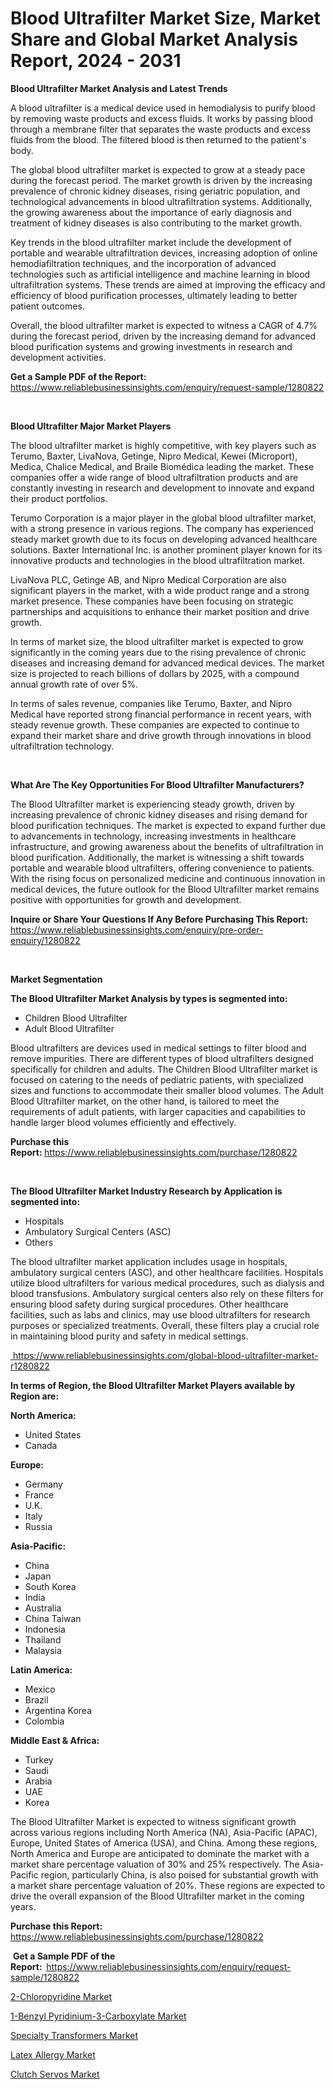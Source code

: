 <p><h1>Blood Ultrafilter Market Size, Market Share and Global Market Analysis Report, 2024 - 2031</h1></p><p><strong>Blood Ultrafilter Market Analysis and Latest Trends</strong></p>
<p><p>A blood ultrafilter is a medical device used in hemodialysis to purify blood by removing waste products and excess fluids. It works by passing blood through a membrane filter that separates the waste products and excess fluids from the blood. The filtered blood is then returned to the patient's body.</p><p>The global blood ultrafilter market is expected to grow at a steady pace during the forecast period. The market growth is driven by the increasing prevalence of chronic kidney diseases, rising geriatric population, and technological advancements in blood ultrafiltration systems. Additionally, the growing awareness about the importance of early diagnosis and treatment of kidney diseases is also contributing to the market growth.</p><p>Key trends in the blood ultrafilter market include the development of portable and wearable ultrafiltration devices, increasing adoption of online hemodiafiltration techniques, and the incorporation of advanced technologies such as artificial intelligence and machine learning in blood ultrafiltration systems. These trends are aimed at improving the efficacy and efficiency of blood purification processes, ultimately leading to better patient outcomes.</p><p>Overall, the blood ultrafilter market is expected to witness a CAGR of 4.7% during the forecast period, driven by the increasing demand for advanced blood purification systems and growing investments in research and development activities.</p></p>
<p><strong>Get a Sample PDF of the Report:&nbsp;</strong> <a href="https://www.reliablebusinessinsights.com/enquiry/request-sample/1280822">https://www.reliablebusinessinsights.com/enquiry/request-sample/1280822</a></p>
<p>&nbsp;</p>
<p><strong>Blood Ultrafilter Major Market Players</strong></p>
<p><p>The blood ultrafilter market is highly competitive, with key players such as Terumo, Baxter, LivaNova, Getinge, Nipro Medical, Kewei (Microport), Medica, Chalice Medical, and Braile Biomédica leading the market. These companies offer a wide range of blood ultrafiltration products and are constantly investing in research and development to innovate and expand their product portfolios.</p><p>Terumo Corporation is a major player in the global blood ultrafilter market, with a strong presence in various regions. The company has experienced steady market growth due to its focus on developing advanced healthcare solutions. Baxter International Inc. is another prominent player known for its innovative products and technologies in the blood ultrafiltration market.</p><p>LivaNova PLC, Getinge AB, and Nipro Medical Corporation are also significant players in the market, with a wide product range and a strong market presence. These companies have been focusing on strategic partnerships and acquisitions to enhance their market position and drive growth.</p><p>In terms of market size, the blood ultrafilter market is expected to grow significantly in the coming years due to the rising prevalence of chronic diseases and increasing demand for advanced medical devices. The market size is projected to reach billions of dollars by 2025, with a compound annual growth rate of over 5%.</p><p>In terms of sales revenue, companies like Terumo, Baxter, and Nipro Medical have reported strong financial performance in recent years, with steady revenue growth. These companies are expected to continue to expand their market share and drive growth through innovations in blood ultrafiltration technology.</p></p>
<p>&nbsp;</p>
<p><strong>What Are The Key Opportunities For Blood Ultrafilter Manufacturers?</strong></p>
<p><p>The Blood Ultrafilter market is experiencing steady growth, driven by increasing prevalence of chronic kidney diseases and rising demand for blood purification techniques. The market is expected to expand further due to advancements in technology, increasing investments in healthcare infrastructure, and growing awareness about the benefits of ultrafiltration in blood purification. Additionally, the market is witnessing a shift towards portable and wearable blood ultrafilters, offering convenience to patients. With the rising focus on personalized medicine and continuous innovation in medical devices, the future outlook for the Blood Ultrafilter market remains positive with opportunities for growth and development.</p></p>
<p><strong>Inquire or Share Your Questions If Any Before Purchasing This Report:</strong> <a href="https://www.reliablebusinessinsights.com/enquiry/pre-order-enquiry/1280822">https://www.reliablebusinessinsights.com/enquiry/pre-order-enquiry/1280822</a></p>
<p>&nbsp;</p>
<p><strong>Market Segmentation</strong></p>
<p><strong>The Blood Ultrafilter Market Analysis by types is segmented into:</strong></p>
<p><ul><li>Children Blood Ultrafilter</li><li>Adult Blood Ultrafilter</li></ul></p>
<p><p>Blood ultrafilters are devices used in medical settings to filter blood and remove impurities. There are different types of blood ultrafilters designed specifically for children and adults. The Children Blood Ultrafilter market is focused on catering to the needs of pediatric patients, with specialized sizes and functions to accommodate their smaller blood volumes. The Adult Blood Ultrafilter market, on the other hand, is tailored to meet the requirements of adult patients, with larger capacities and capabilities to handle larger blood volumes efficiently and effectively.</p></p>
<p><strong>Purchase this Report:&nbsp;</strong><a href="https://www.reliablebusinessinsights.com/purchase/1280822">https://www.reliablebusinessinsights.com/purchase/1280822</a></p>
<p>&nbsp;</p>
<p><strong>The Blood Ultrafilter Market Industry Research by Application is segmented into:</strong></p>
<p><ul><li>Hospitals</li><li>Ambulatory Surgical Centers (ASC)</li><li>Others</li></ul></p>
<p><p>The blood ultrafilter market application includes usage in hospitals, ambulatory surgical centers (ASC), and other healthcare facilities. Hospitals utilize blood ultrafilters for various medical procedures, such as dialysis and blood transfusions. Ambulatory surgical centers also rely on these filters for ensuring blood safety during surgical procedures. Other healthcare facilities, such as labs and clinics, may use blood ultrafilters for research purposes or specialized treatments. Overall, these filters play a crucial role in maintaining blood purity and safety in medical settings.</p></p>
<p><a href="https://www.reliablebusinessinsights.com/global-blood-ultrafilter-market-r1280822">&nbsp;https://www.reliablebusinessinsights.com/global-blood-ultrafilter-market-r1280822</a></p>
<p><strong>In terms of Region, the Blood Ultrafilter Market Players available by Region are:</strong></p>
<p>
    <p> <strong> North America: </strong>
        <ul>
            <li>United States</li>
            <li>Canada</li>
        </ul>
        </p> 
    <p> <strong> Europe: </strong>
        <ul>
            <li>Germany</li>
            <li>France</li>
            <li>U.K.</li>
            <li>Italy</li>
            <li>Russia</li>
        </ul>
        </p> 
    <p> <strong> Asia-Pacific: </strong>
        <ul>
            <li>China</li>
            <li>Japan</li>
            <li>South Korea</li>
            <li>India</li>
            <li>Australia</li>
            <li>China Taiwan</li>
            <li>Indonesia</li>
            <li>Thailand</li>
            <li>Malaysia</li>
        </ul>
        </p> 
    <p> <strong> Latin America: </strong>
        <ul>
            <li>Mexico</li>
            <li>Brazil</li>
            <li>Argentina Korea</li>
            <li>Colombia</li>
        </ul>
        </p> 
    <p> <strong> Middle East & Africa: </strong>
        <ul>
            <li>Turkey</li>
            <li>Saudi</li>
            <li>Arabia</li>
            <li>UAE</li>
            <li>Korea</li>
        </ul>
    </p>
    </p>
<p><p>The Blood Ultrafilter Market is expected to witness significant growth across various regions including North America (NA), Asia-Pacific (APAC), Europe, United States of America (USA), and China. Among these regions, North America and Europe are anticipated to dominate the market with a market share percentage valuation of 30% and 25% respectively. The Asia-Pacific region, particularly China, is also poised for substantial growth with a market share percentage valuation of 20%. These regions are expected to drive the overall expansion of the Blood Ultrafilter market in the coming years.</p></p>
<p><strong>Purchase this Report: </strong><a href="https://www.reliablebusinessinsights.com/purchase/1280822">https://www.reliablebusinessinsights.com/purchase/1280822</a></p>
<p>&nbsp;<strong>Get a Sample PDF of the Report:&nbsp;&nbsp;</strong><a href="https://www.reliablebusinessinsights.com/enquiry/request-sample/1280822">https://www.reliablebusinessinsights.com/enquiry/request-sample/1280822</a></p>
<p><strong></strong></p>
<p><p><a href="https://github.com/BraidenLucas2019/Market-Research-Report-List-1/blob/main/2-chloropyridine-market.md">2-Chloropyridine Market</a></p><p><a href="https://github.com/Gilanghao0/Market-Research-Report-List-1/blob/main/1-benzyl-pyridinium-3-carboxylate-market.md">1-Benzyl Pyridinium-3-Carboxylate Market</a></p><p><a href="https://medium.com/@akshatreportprime/strategic-insights-into-global-specialty-transformers-market-trends-2024-2031-covered-in-173-572a04d595b9">Specialty Transformers Market</a></p><p><a href="https://issuu.com/reportprime-2/docs/latex-allergy-market-size-2030.pptx">Latex Allergy Market</a></p><p><a href="https://www.linkedin.com/pulse/global-clutch-servos-market-size-share-analysis-product-type-aonyc?trackingId=XX4I31RweSXf09tW70%2Bb1w%3D%3D">Clutch Servos Market</a></p></p>